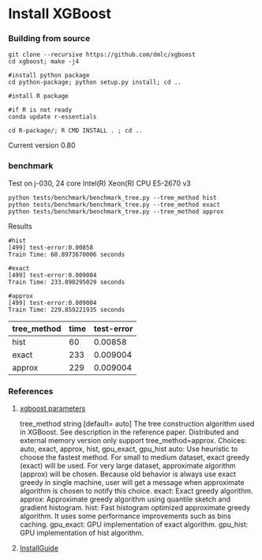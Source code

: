Install XGBoost
======================


### Building from source

```
git clone --recursive https://github.com/dmlc/xgboost
cd xgboost; make -j4

#install python package
cd python-package; python setup.py install; cd ..

#intall R package

#if R is not ready
conda update r-essentials

cd R-package/; R CMD INSTALL . ; cd ..

```

Current version 0.80

### benchmark

Test on j-030, 24 core Intel(R) Xeon(R) CPU E5-2670 v3

```
python tests/benchmark/benchmark_tree.py --tree_method hist
python tests/benchmark/benchmark_tree.py --tree_method exact
python tests/benchmark/benchmark_tree.py --tree_method approx
```

Results

```
#hist
[499] test-error:0.00858
Train Time: 60.8973670006 seconds

#exact
[499] test-error:0.009004
Train Time: 233.890295029 seconds

#approx
[499] test-error:0.009004
Train Time: 229.859221935 seconds
```

tree_method     |     time     | test-error
----------             |     ----       | ----------------
hist                    |     60     | 0.00858
exact               | 233     | 0.009004
approx          |    229     |      0.009004


### References

1. [xgboost parameters](https://xgboost.readthedocs.io/en/latest/parameter.html#parameters-for-tree-booster) 

    tree_method string [default= auto]
    The tree construction algorithm used in XGBoost. See description in the reference paper.
    Distributed and external memory version only support tree_method=approx.
    Choices: auto, exact, approx, hist, gpu_exact, gpu_hist
        auto: Use heuristic to choose the fastest method.
            For small to medium dataset, exact greedy (exact) will be used.
            For very large dataset, approximate algorithm (approx) will be chosen.
            Because old behavior is always use exact greedy in single machine, user will get a message when approximate algorithm is chosen to notify this choice.
        exact: Exact greedy algorithm.
        approx: Approximate greedy algorithm using quantile sketch and gradient histogram.
        hist: Fast histogram optimized approximate greedy algorithm. It uses some performance improvements such as bins caching.
        gpu_exact: GPU implementation of exact algorithm.
        gpu_hist: GPU implementation of hist algorithm.

2. [InstallGuide](https://xgboost.readthedocs.io/en/latest/build.html)
